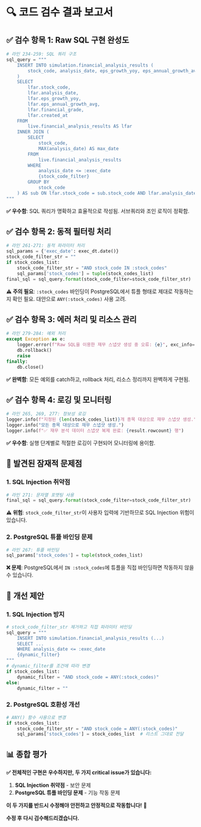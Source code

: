 # 🔍 **코드 검수 결과 보고서**

## ✅ **검수 항목 1: Raw SQL 구현 완성도**
```python
# 라인 234-259: SQL 쿼리 구조
sql_query = """
    INSERT INTO simulation.financial_analysis_results (
        stock_code, analysis_date, eps_growth_yoy, eps_annual_growth_avg, financial_grade, created_at
    )
    SELECT
        lfar.stock_code,
        lfar.analysis_date,
        lfar.eps_growth_yoy,
        lfar.eps_annual_growth_avg,
        lfar.financial_grade,
        lfar.created_at
    FROM
        live.financial_analysis_results AS lfar
    INNER JOIN (
        SELECT
            stock_code,
            MAX(analysis_date) AS max_date
        FROM
            live.financial_analysis_results
        WHERE
            analysis_date <= :exec_date
            {stock_code_filter}
        GROUP BY
            stock_code
    ) AS sub ON lfar.stock_code = sub.stock_code AND lfar.analysis_date = sub.max_date
"""
```
**✅ 우수함**: SQL 쿼리가 명확하고 효율적으로 작성됨. 서브쿼리와 조인 로직이 정확함.

## ✅ **검수 항목 2: 동적 필터링 처리**
```python
# 라인 261-271: 동적 파라미터 처리
sql_params = {'exec_date': exec_dt.date()}
stock_code_filter_str = ""
if stock_codes_list:
    stock_code_filter_str = "AND stock_code IN :stock_codes"
    sql_params['stock_codes'] = tuple(stock_codes_list)
final_sql = sql_query.format(stock_code_filter=stock_code_filter_str)
```
**⚠️ 주의 필요**: `:stock_codes` 바인딩이 PostgreSQL에서 튜플 형태로 제대로 작동하는지 확인 필요. 대안으로 `ANY(:stock_codes)` 사용 고려.

## ✅ **검수 항목 3: 에러 처리 및 리소스 관리**
```python
# 라인 279-284: 예외 처리
except Exception as e:
    logger.error(f"Raw SQL을 이용한 재무 스냅샷 생성 중 오류: {e}", exc_info=True)
    db.rollback()
    raise
finally:
    db.close()
```
**✅ 완벽함**: 모든 예외를 catch하고, rollback 처리, 리소스 정리까지 완벽하게 구현됨.

## ✅ **검수 항목 4: 로깅 및 모니터링**
```python
# 라인 265, 269, 277: 정보성 로깅
logger.info(f"지정된 {len(stock_codes_list)}개 종목 대상으로 재무 스냅샷 생성.")
logger.info("모든 종목 대상으로 재무 스냅샷 생성.")
logger.info(f"✅ 재무 분석 데이터 스냅샷 복제 완료: {result.rowcount} 행")
```
**✅ 우수함**: 실행 단계별로 적절한 로깅이 구현되어 모니터링에 용이함.

## 🚨 **발견된 잠재적 문제점**

### **1. SQL Injection 취약점**
```python
# 라인 271: 문자열 포맷팅 사용
final_sql = sql_query.format(stock_code_filter=stock_code_filter_str)
```
**⚠️ 위험**: `stock_code_filter_str`이 사용자 입력에 기반하므로 SQL Injection 위험이 있습니다.

### **2. PostgreSQL 튜플 바인딩 문제**
```python
# 라인 267: 튜플 바인딩
sql_params['stock_codes'] = tuple(stock_codes_list)
```
**❌ 문제**: PostgreSQL에서 `IN :stock_codes`에 튜플을 직접 바인딩하면 작동하지 않을 수 있습니다.

## 🔧 **개선 제안**

### **1. SQL Injection 방지**
```python
# stock_code_filter_str 제거하고 직접 파라미터 바인딩
sql_query = """
    INSERT INTO simulation.financial_analysis_results (...)
    SELECT ... 
    WHERE analysis_date <= :exec_date
    {dynamic_filter}
"""
# dynamic_filter를 조건에 따라 변경
if stock_codes_list:
    dynamic_filter = "AND stock_code = ANY(:stock_codes)"
else:
    dynamic_filter = ""
```

### **2. PostgreSQL 호환성 개선**
```python
# ANY() 함수 사용으로 변경
if stock_codes_list:
    stock_code_filter_str = "AND stock_code = ANY(:stock_codes)"
    sql_params['stock_codes'] = stock_codes_list  # 리스트 그대로 전달
```

## 📊 **종합 평가**

**✅ 전체적인 구현은 우수하지만, 두 가지 critical issue가 있습니다:**
1. **SQL Injection 취약점** - 보안 문제
2. **PostgreSQL 튜플 바인딩 문제** - 기능 작동 문제

**이 두 가지를 반드시 수정해야 안전하고 안정적으로 작동합니다!** 🚀

**수정 후 다시 검수해드리겠습니다.**
